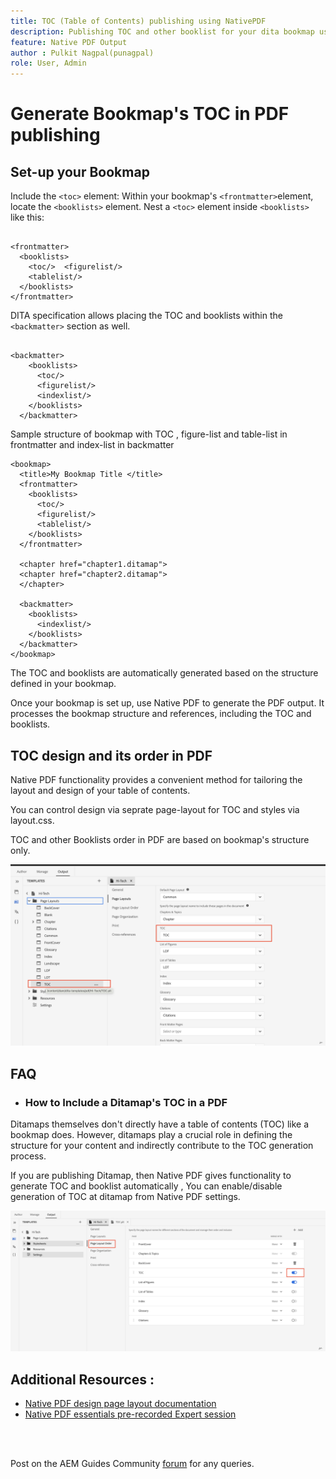```yaml
---
title: TOC (Table of Contents) publishing using NativePDF
description: Publishing TOC and other booklist for your dita bookmap using NativePDF 
feature: Native PDF Output
author : Pulkit Nagpal(punagpal)
role: User, Admin 
---
```

# Generate Bookmap's TOC in PDF publishing 

## Set-up your Bookmap

Include the `<toc>`  element:
Within your bookmap's `<frontmatter>`element, locate the `<booklists>` element.  Nest a `<toc>` element inside `<booklists>` like this:

```

<frontmatter>
  <booklists>
    <toc/>  <figurelist/>
    <tablelist/>
  </booklists>
</frontmatter>

```

DITA specification allows placing the TOC and booklists  within the `<backmatter>` section as well.


```

<backmatter>
    <booklists>
      <toc/>
      <figurelist/>
      <indexlist/>
    </booklists>
  </backmatter>

```

Sample structure of bookmap with TOC , figure-list and table-list in frontmatter and index-list in backmatter 

```
<bookmap>
  <title>My Bookmap Title </title>
  <frontmatter>
    <booklists>
      <toc/>
      <figurelist/>
      <tablelist/>
    </booklists>
  </frontmatter>

  <chapter href="chapter1.ditamap">
  <chapter href="chapter2.ditamap">
  </chapter>

  <backmatter>
    <booklists>
      <indexlist/>
    </booklists>
  </backmatter>
</bookmap>
```

The TOC and booklists are automatically generated based on the structure defined in your bookmap.

Once your bookmap is set up, use  Native PDF to generate the PDF output. It processes the bookmap structure and references, including the TOC and booklists.

## TOC design and its order in PDF

Native PDF functionality provides a convenient method for tailoring the layout and design of your table of contents.

You can control design via seprate page-layout for TOC and styles via layout.css. 

TOC and other Booklists order in PDF are based on bookmap's structure only.

![toc](../assets/publishing/toc.png)


## FAQ

- ### How to Include a Ditamap's TOC in a PDF

Ditamaps themselves don't directly have  a table of contents (TOC) like a bookmap does. However, ditamaps play a crucial role in defining the structure for your content and indirectly contribute to the TOC generation process.

If you are publishing Ditamap, then Native PDF gives functionality to generate TOC and booklist automatically , You can enable/disable generation of TOC at ditamap from Native PDF settings.

![Enable Disable TOC](../assets/publishing/pageorder.png)

## Additional Resources :

- [Native PDF design page layout documentation](https://experienceleague.adobe.com/en/docs/experience-manager-guides/using/install-guide/on-prem-ig/output-gen-config/config-native-pdf-publish/design-page-layout)
- [Native PDF essentials pre-recorded Expert session](https://experienceleague.adobe.com/en/docs/experience-manager-guides/using/knowledge-base/expert-session/native-pdf-publishing-essentials-feb23)

<br>
<br>

 Post on the AEM Guides Community [forum](https://experienceleaguecommunities.adobe.com/t5/experience-manager-guides/ct-p/aem-xml-documentation) for any queries.

 
